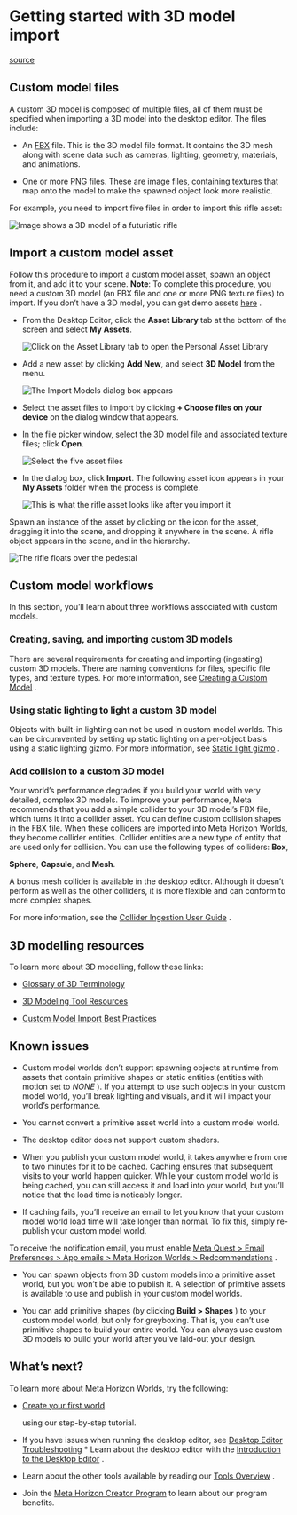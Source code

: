 # Getting started with 3D model import

[source](https://developers.meta.com/horizon-worlds/learn/documentation/custom-model-import/getting-started-with-custom-model-import)

## Custom model files

A custom 3D model is composed of multiple files, all of them must be specified when importing a 3D model into the desktop editor. The files include:

*   An [FBX](https://en.wikipedia.org/wiki/FBX) file. This is the 3D model file format. It contains the 3D mesh along with scene data such as cameras, lighting, geometry, materials, and animations.
    

*   One or more [PNG](https://en.wikipedia.org/wiki/PNG) files. These are image files, containing textures that map onto the model to make the spawned object look more realistic.
    

For example, you need to import five files in order to import this rifle asset:

![Image shows a 3D model of a futuristic rifle](https://scontent.flba1-1.fna.fbcdn.net/v/t39.2365-6/469383086_604977648706857_1533817991015737609_n.png?_nc_cat=109&ccb=1-7&_nc_sid=e280be&_nc_ohc=Pt_kug3cRuQQ7kNvwG15Ig4&_nc_oc=Adka6rZ3T85t9GHeoTBi7Kxio5JNjW3Hw7alU_OYgx4YuRzpuVeVTXNiSVeXsAfsuMg&_nc_zt=14&_nc_ht=scontent.flba1-1.fna&_nc_gid=tEahqDfMO5UhejX9fRV5-g&oh=00_AfQjIVr9hN9-SS1-LX6giGZFu_oV_G_TkQAkn3D3s4a58g&oe=689BB82A)

## Import a custom model asset

Follow this procedure to import a custom model asset, spawn an object from it, and add it to your scene. **Note**: To complete this procedure, you need a custom 3D model (an FBX file and one or more PNG texture files) to import. If you don’t have a 3D model, you can get demo assets [here](https://scontent.oculuscdn.com/v/t64.5771-25/57572945_551676440543626_8228778286502058757_n.zip?_nc_cat=103&ccb=1-7&_nc_sid=e280be&_nc_ohc=-DpaYKb5tGkQ7kNvwEZcYs6&_nc_oc=AdnSsPHGkXyw5HF8l2tyR-fdfg41V1y93G0cyEypLWgFGDdBrashPGI84YZMzDKttzc&_nc_zt=3&_nc_ht=scontent.oculuscdn.com&oh=00_AfRo3lk6KJOUZqsgjiEFp4T5IknT-ZE3WNbH4RTBMp0BEQ&oe=689BAB45) .

*   From the Desktop Editor, click the **Asset Library** tab at the bottom of the screen and select **My Assets**.
    
    ![Click on the Asset Library tab to open the Personal Asset Library](https://scontent.flba1-1.fna.fbcdn.net/v/t39.2365-6/463982802_573870205150935_1936916611175683589_n.png?_nc_cat=106&ccb=1-7&_nc_sid=e280be&_nc_ohc=ImzKTcFOmvUQ7kNvwHcBjbc&_nc_oc=AdlW42Pr2a8O8xeahR7nPR1qLpq0U5Gq7_jScE-NBKpaSK009yGzhvtj7J3zH-z2UWQ&_nc_zt=14&_nc_ht=scontent.flba1-1.fna&_nc_gid=tEahqDfMO5UhejX9fRV5-g&oh=00_AfTL_kGQTb_ffXktpLXcSksojuEbZtWJ7H59mn518FChFQ&oe=689B9222)
    

*   Add a new asset by clicking **Add New**, and select **3D Model** from the menu.
    
    ![The Import Models dialog box appears](https://scontent.flba1-1.fna.fbcdn.net/v/t39.2365-6/469364005_604977652040190_8339871927361378787_n.png?_nc_cat=103&ccb=1-7&_nc_sid=e280be&_nc_ohc=ytA1HYpr0ygQ7kNvwG2oEqY&_nc_oc=Adl-VHWB9APSVfU3_C91nKzBeMrElmjnSZJdXMWag3aZHcyThHnpegSxT3ybIXNZnL4&_nc_zt=14&_nc_ht=scontent.flba1-1.fna&_nc_gid=tEahqDfMO5UhejX9fRV5-g&oh=00_AfS3ZSSO34wq7GBGB8DiZL6vgs9JpDfgHyYLnCtFK93blQ&oe=689BA06A)
    

*   Select the asset files to import by clicking **\+ Choose files on your device** on the dialog window that appears.
    

*   In the file picker window, select the 3D model file and associated texture files; click **Open**.
    
    ![Select the five asset files](https://scontent.flba1-1.fna.fbcdn.net/v/t39.2365-6/464310803_573870025150953_4833471769077242766_n.png?_nc_cat=105&ccb=1-7&_nc_sid=e280be&_nc_ohc=AgIPcM1ohSkQ7kNvwFxq-3C&_nc_oc=AdlOlzLH3Jq1HIJK0i9Xzl2XXm7AbIWOQIsemuz4tBEu9vGAkdu4SYwaG5JTnbH4KKE&_nc_zt=14&_nc_ht=scontent.flba1-1.fna&_nc_gid=tEahqDfMO5UhejX9fRV5-g&oh=00_AfSN6dpik7nNI6NO6siaQnAYvjmTYvqwN5SldMhf3ZXOkQ&oe=689B9E68)
    

*   In the dialog box, click **Import**. The following asset icon appears in your **My Assets** folder when the process is complete.
    
    ![This is what the rifle asset looks like after you import it](https://scontent.flba1-1.fna.fbcdn.net/v/t39.2365-6/464292127_573870045150951_3415127998518177098_n.png?_nc_cat=105&ccb=1-7&_nc_sid=e280be&_nc_ohc=-Z8Bb8UGUgUQ7kNvwEwTL8K&_nc_oc=Adll28D0FONaWkAuMS-TRhSWGwYRfHQIAKm0a5zFfshBqL9_0xRx6vxQpF7RmYiAU2g&_nc_zt=14&_nc_ht=scontent.flba1-1.fna&_nc_gid=tEahqDfMO5UhejX9fRV5-g&oh=00_AfTplJxNCk8e-qCMPtWqZ1L6UgTI6kL--axNQbrYd2rBXg&oe=689BB7C3)
    

Spawn an instance of the asset by clicking on the icon for the asset, dragging it into the scene, and dropping it anywhere in the scene. A rifle object appears in the scene, and in the hierarchy.

![The rifle floats over the pedestal](https://scontent.flba1-1.fna.fbcdn.net/v/t39.2365-6/475232756_641654861705802_4132254507512158168_n.png?_nc_cat=104&ccb=1-7&_nc_sid=e280be&_nc_ohc=-_E2v3LSiTQQ7kNvwG6eR8r&_nc_oc=AdnvhjQhDGd2ttE_Du6mM4F3flIN7Rmce-pijIwyrbabWO8Z2CO4yeqEfmDprl_s4Is&_nc_zt=14&_nc_ht=scontent.flba1-1.fna&_nc_gid=tEahqDfMO5UhejX9fRV5-g&oh=00_AfQptzXWNQErHoMUC_wnLXGoiMJs3u-IgDquHOe5L30ZVQ&oe=689BA1D7)

## Custom model workflows

In this section, you’ll learn about three workflows associated with custom models.

### Creating, saving, and importing custom 3D models

There are several requirements for creating and importing (ingesting) custom 3D models. There are naming conventions for files, specific file types, and texture types. For more information, see [Creating a Custom Model](/horizon-worlds/learn/documentation/custom-model-import/creating-custom-models-for-horizon-worlds/creating-a-custom-model/) .

### Using static lighting to light a custom 3D model

Objects with built-in lighting can not be used in custom model worlds. This can be circumvented by setting up static lighting on a per-object basis using a static lighting gizmo. For more information, see [Static light gizmo](/horizon-worlds/learn/documentation/code-blocks-and-gizmos/static-light-gizmo) .

### Add collision to a custom 3D model

Your world’s performance degrades if you build your world with very detailed, complex 3D models. To improve your performance, Meta recommends that you add a simple collider to your 3D model’s FBX file, which turns it into a collider asset. You can define custom collision shapes in the FBX file. When these colliders are imported into Meta Horizon Worlds, they become collider entities. Collider entities are a new type of entity that are used only for collision. You can use the following types of colliders: **Box**, 

**Sphere**, **Capsule**, and **Mesh**.

A bonus mesh collider is available in the desktop editor. Although it doesn’t perform as well as the other colliders, it is more flexible and can conform to more complex shapes.

For more information, see the [Collider Ingestion User Guide](/horizon-worlds/learn/documentation/custom-model-import/creating-custom-models-for-horizon-worlds/collider-ingestion-user-guide/) .

## 3D modelling resources

To learn more about 3D modelling, follow these links:

*   [Glossary of 3D Terminology](https://www.inf.ed.ac.uk/teaching/courses/cg/Web/intro_graphics/glossary.html)
    

*   [3D Modeling Tool Resources](/horizon-worlds/learn/documentation/custom-model-import/3d-modeling-tool-resources)
    

*   [Custom Model Import Best Practices](/horizon-worlds/learn/documentation/custom-model-import/creating-custom-models-for-horizon-worlds/best-practices/)
    

## Known issues

*   Custom model worlds don’t support spawning objects at runtime from assets that contain primitive shapes or static entities (entities with motion set to *NONE* ). If you attempt to use such objects in your custom model world, you’ll break lighting and visuals, and it will impact your world’s performance.
    

*   You cannot convert a primitive asset world into a custom model world.
    

*   The desktop editor does not support custom shaders.
    

*   When you publish your custom model world, it takes anywhere from one to two minutes for it to be cached. Caching ensures that subsequent visits to your world happen quicker. While your custom model world is being cached, you can still access it and load into your world, but you’ll notice that the load time is noticably longer.
    

*   If caching fails, you’ll receive an email to let you know that your custom model world load time will take longer than normal. To fix this, simply re-publish your custom model world.
    

To receive the notification email, you must enable [Meta Quest > Email Preferences > App emails > Meta Horizon Worlds > Redcommendations](https://secure.oculus.com/my/emails/) .

*   You can spawn objects from 3D custom models into a primitive asset world, but you won’t be able to publish it. A selection of primitive assets is available to use and publish in your custom model worlds.
    

*   You can add primitive shapes (by clicking **Build > Shapes** ) to your custom model world, but only for greyboxing. That is, you can’t use primitive shapes to build your entire world. You can always use custom 3D models to build your world after you’ve laid-out your design.
    

## What’s next?

To learn more about Meta Horizon Worlds, try the following:

*   [Create your first world](/horizon-worlds/learn/documentation/get-started/create-your-first-world/)
    
     using our step-by-step tutorial.

*   If you have issues when running the desktop editor, see [Desktop Editor Troubleshooting](/horizon-worlds/learn/documentation/desktop-editor/help-and-reference/troubleshooting/) *   Learn about the desktop editor with the [Introduction to the Desktop Editor](/horizon-worlds/learn/documentation/desktop-editor/getting-started/introduction-to-desktop-editor/) .

*   Learn about the other tools available by reading our [Tools Overview](/horizon-worlds/learn/documentation/get-started/tools-overview/) .

*   Join the [Meta Horizon Creator Program](https://developers.meta.com/horizon-worlds/programs/) to learn about our program benefits.

 

 

 

 

 

 

 

 

 

 

 

 

 

 

 

 

 

 

 

 

 

 

 

 

 

 

 

 

 

 

 

 

 

 

 

 

 

 

 

 

 

 

 

 

 

 

 

 

 